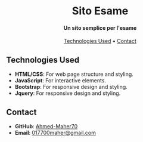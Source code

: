 <h1 align="center">
  Sito Esame
  <br>
</h1>

<h4 align="center">Un sito semplice per l'esame</h4>

<p align="center">
  <a href="#technologies-used">Technologies Used</a> •
  <a href="#contact">Contact</a>
</p>

## Technologies Used

* **HTML/CSS**: For web page structure and styling.
* **JavaScript**: For interactive elements.
* **Bootstrap**: For responsive design and styling.
* **Jquery**: For responsive design and styling.

## Contact

- **GitHub**: [Ahmed-Maher70](https://github.com/Ahmed-Maher70)
- **Email**: 017700maher@gmail.com
